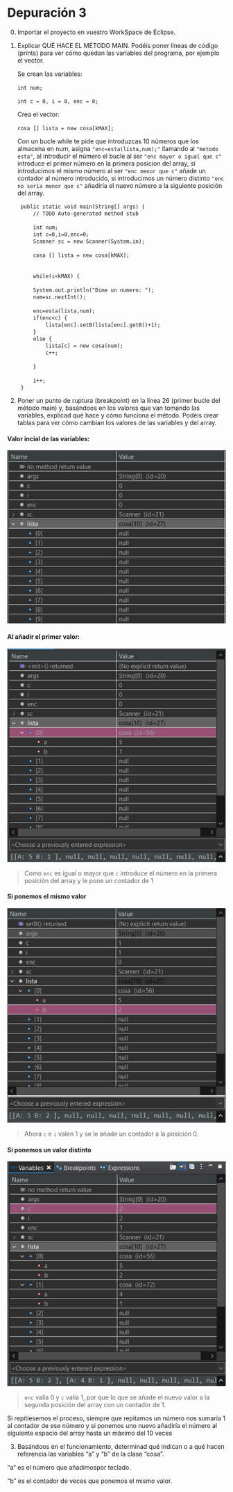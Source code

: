 # Depuración 3

0. Importar el proyecto en vuestro WorkSpace de Eclipse.

1. Explicar QUÉ HACE EL MÉTODO MAIN.
Podéis poner líneas de código (prints) para ver cómo quedan las variables del programa, por ejemplo el vector.
    
    Se crean las variables:
    
    `int num;`
    
    `int c = 0, i = 0, enc = 0;`
    
    Crea el vector:
    
    `cosa [] lista = new cosa[kMAX];`
    
    Con un bucle while te pide que introduzcas 10 números que los almacena en num, asigna  `"enc=esta(lista,num);"` llamando al `"metodo esta"`, al introducir el número el bucle al ser `"enc mayor o igual que c"` introduce el primer número en la primera posicion del array, si introducimos el mismo número al ser `"enc menor que c"` añade un contador al número introducido, si introducimos un número distinto `"enc no sería menor que c"` añadiría el nuevo número a la siguiente posición del array.
    
    	public static void main(String[] args) {
    		// TODO Auto-generated method stub
    		
    		int num;
    		int c=0,i=0,enc=0;
    		Scanner sc = new Scanner(System.in);
    		
    		cosa [] lista = new cosa[kMAX];
		
		
    		while(i<kMAX) {
			
			System.out.println("Dime un numero: ");
			num=sc.nextInt();

			enc=esta(lista,num);
			if(enc<c) {
				lista[enc].setB(lista[enc].getB()+1);
			}
			else {
				lista[c] = new cosa(num);
				c++;
				
			}
		
			i++;
		}
    
    
2. Poner un punto de ruptura (breakpoint) en la línea 26 (primer bucle del método main) y, basándoos en los valores que van tomando las variables, explicad qué hace y cómo funciona el método. Podéis crear tablas para ver cómo cambian los valores de las variables y del array.

#### Valor incial de las variables:

![](Primera%20captura.png)

#### Al añadir el primer valor:

![](segunda%20captura.png)

> Como `enc` es igual o mayor que `c` introduce el número en la primera posición del array y le pone un contador de 1

#### Si ponemos el mismo valor

![](tercera%20captura.png)

> Ahora `c` e `i` valen 1 y se le añade un contador a la posición 0.

#### Si ponemos un valor distinto

![](Cuarta%20captura.png)

> `enc` valía 0 y `c` valía 1, por que lo que se añade el nuevo valor a la segunda posición del array con un contador de 1.

Si repitiesemos el proceso, siempre que repitamos un número nos sumaría 1 al contador de ese número y si ponemos uno nuevo añadiría el número al siguiente espacio del array hasta un máximo del 10 veces


3. Basándoos en el funcionamiento, determinad qué indican o a qué hacen referencia las variables “a” y “b” de la clase “cosa”.

“a” es el número que añadimospor teclado.

“b” es el contador de veces que ponemos el mismo valor.
